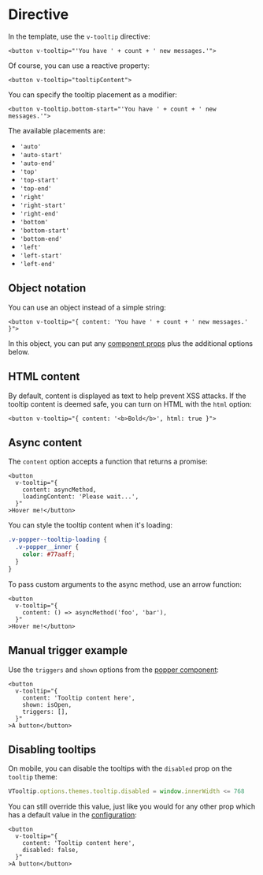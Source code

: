 # Directive

In the template, use the `v-tooltip` directive:

```vue
<button v-tooltip="'You have ' + count + ' new messages.'">
```

Of course, you can use a reactive property:

```vue
<button v-tooltip="tooltipContent">
```

You can specify the tooltip placement as a modifier:

```vue
<button v-tooltip.bottom-start="'You have ' + count + ' new messages.'">
```

The available placements are:

 - `'auto'`
 - `'auto-start'`
 - `'auto-end'`
 - `'top'`
 - `'top-start'`
 - `'top-end'`
 - `'right'`
 - `'right-start'`
 - `'right-end'`
 - `'bottom'`
 - `'bottom-start'`
 - `'bottom-end'`
 - `'left'`
 - `'left-start'`
 - `'left-end'`

## Object notation

You can use an object instead of a simple string:

```vue
<button v-tooltip="{ content: 'You have ' + count + ' new messages.' }">
```

In this object, you can put any [component props](./component.md) plus the additional options below.

## HTML content

By default, content is displayed as text to help prevent XSS attacks. If the tooltip content is deemed safe, you can turn on HTML with the `html` option:

```vue
<button v-tooltip="{ content: '<b>Bold</b>', html: true }">
```

## Async content

The `content` option accepts a function that returns a promise:

```vue
<button
  v-tooltip="{
    content: asyncMethod,
    loadingContent: 'Please wait...',
  }"
>Hover me!</button>
```

You can style the tooltip content when it's loading:

```css
.v-popper--tooltip-loading {
  .v-popper__inner {
    color: #77aaff;
  }
}
```

To pass custom arguments to the async method, use an arrow function:

```vue
<button
  v-tooltip="{
    content: () => asyncMethod('foo', 'bar'),
  }"
>Hover me!</button>
```

## Manual trigger example

Use the `triggers` and `shown` options from the [popper component](./component.md):

```vue
<button
  v-tooltip="{
    content: 'Tooltip content here',
    shown: isOpen,
    triggers: [],
  }"
>A button</button>
```

## Disabling tooltips

On mobile, you can disable the tooltips with the `disabled` prop on the `tooltip` theme:

```javascript
VTooltip.options.themes.tooltip.disabled = window.innerWidth <= 768
```

You can still override this value, just like you would for any other prop which has a default value in the [configuration](./config.md):

```vue
<button
  v-tooltip="{
    content: 'Tooltip content here',
    disabled: false,
  }"
>A button</button>
```
